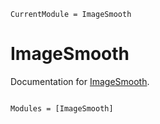 ```@meta
CurrentModule = ImageSmooth
```

# ImageSmooth

Documentation for [ImageSmooth](https://github.com/johnnychen94/ImageSmooth.jl).

```@index
```

```@autodocs
Modules = [ImageSmooth]
```
